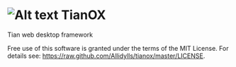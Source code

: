 ![Alt text](https://raw.github.com/Allidylls/tianox/master/theme/default/img/main_icon.png) TianOX
==================================================================================================

Tian web desktop framework

Free use of this software is granted under the terms of the MIT License.
For details see: https://raw.github.com/Allidylls/tianox/master/LICENSE.
